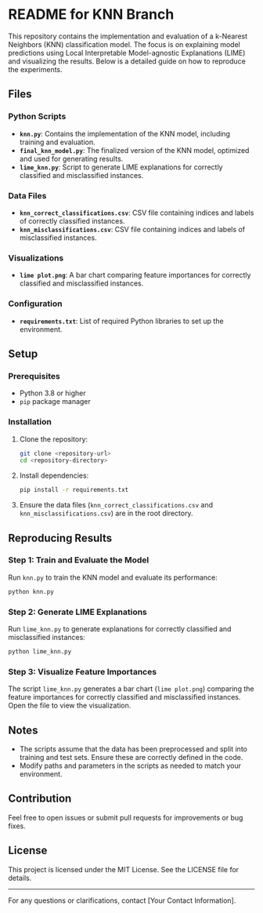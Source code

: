 # README for KNN Branch

This repository contains the implementation and evaluation of a k-Nearest Neighbors (KNN) classification model. The focus is on explaining model predictions using Local Interpretable Model-agnostic Explanations (LIME) and visualizing the results. Below is a detailed guide on how to reproduce the experiments.

## Files

### Python Scripts
- **`knn.py`**: Contains the implementation of the KNN model, including training and evaluation.
- **`final_knn_model.py`**: The finalized version of the KNN model, optimized and used for generating results.
- **`lime_knn.py`**: Script to generate LIME explanations for correctly classified and misclassified instances.

### Data Files
- **`knn_correct_classifications.csv`**: CSV file containing indices and labels of correctly classified instances.
- **`knn_misclassifications.csv`**: CSV file containing indices and labels of misclassified instances.

### Visualizations
- **`lime plot.png`**: A bar chart comparing feature importances for correctly classified and misclassified instances.

### Configuration
- **`requirements.txt`**: List of required Python libraries to set up the environment.

## Setup

### Prerequisites
- Python 3.8 or higher
- `pip` package manager

### Installation

1. Clone the repository:
   ```bash
   git clone <repository-url>
   cd <repository-directory>
   ```

2. Install dependencies:
   ```bash
   pip install -r requirements.txt
   ```

3. Ensure the data files (`knn_correct_classifications.csv` and `knn_misclassifications.csv`) are in the root directory.

## Reproducing Results

### Step 1: Train and Evaluate the Model
Run `knn.py` to train the KNN model and evaluate its performance:
```bash
python knn.py
```

### Step 2: Generate LIME Explanations
Run `lime_knn.py` to generate explanations for correctly classified and misclassified instances:
```bash
python lime_knn.py
```

### Step 3: Visualize Feature Importances
The script `lime_knn.py` generates a bar chart (`lime plot.png`) comparing the feature importances for correctly classified and misclassified instances. Open the file to view the visualization.

## Notes
- The scripts assume that the data has been preprocessed and split into training and test sets. Ensure these are correctly defined in the code.
- Modify paths and parameters in the scripts as needed to match your environment.

## Contribution
Feel free to open issues or submit pull requests for improvements or bug fixes.

## License
This project is licensed under the MIT License. See the LICENSE file for details.

---

For any questions or clarifications, contact [Your Contact Information].
